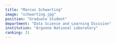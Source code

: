 ```yaml
---
title: "Marcus Schwarting"
image: "schwarting.jpg"
position: "Graduate Student"
department: "Data Science and Learning Division"
institution: "Argonne National Laboratory"
ranking: 31
---
```


